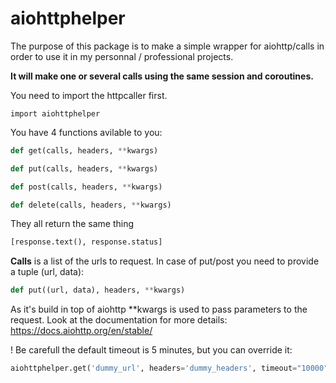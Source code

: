 # aiohttphelper

The purpose of this package is to make a simple wrapper for aiohttp/calls in order to use it in my personnal / professional projects.

<b>It will make one or several calls using the same session and coroutines.</b>

You need to import the httpcaller first.

``` import aiohttphelper ```

You have 4 functions avilable to you:

```python
def get(calls, headers, **kwargs)
```
```python
def put(calls, headers, **kwargs)
```
```python
def post(calls, headers, **kwargs)
```
```python
def delete(calls, headers, **kwargs)
```
They all return the same thing

```python
[response.text(), response.status]
```

<b>Calls</b> is a list of the urls to request. In case of put/post you need to provide a tuple (url, data):
```python
def put((url, data), headers, **kwargs)
````

As it's build in top of aiohttp **kwargs is used to pass parameters to the request.
Look at the documentation for more details: https://docs.aiohttp.org/en/stable/

! Be carefull the default timeout is 5 minutes, but you can override it:
``` python
aiohttphelper.get('dummy_url', headers='dummy_headers', timeout="10000")
````

